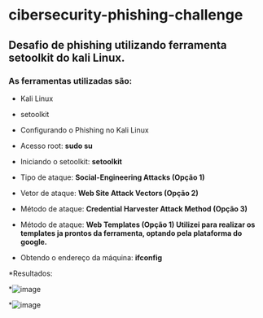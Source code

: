 # cibersecurity-phishing-challenge
## Desafio de phishing utilizando ferramenta setoolkit do kali Linux.

### As ferramentas utilizadas são:
- Kali Linux
- setoolkit

- Configurando o Phishing no Kali Linux
- Acesso root: **sudo su**
- Iniciando o setoolkit: **setoolkit**
- Tipo de ataque: **Social-Engineering Attacks (Opção 1)**
- Vetor de ataque: **Web Site Attack Vectors (Opção 2)**
- Método de ataque: **Credential Harvester Attack Method (Opção 3)**
- Método de ataque: **Web Templates (Opção 1) Utilizei para realizar os templates ja prontos da ferramenta, optando pela plataforma do google.**
- Obtendo o endereço da máquina: **ifconfig**

*Resultados:

*![image](https://github.com/Marcoswx/cibersecurity-phishing-challenge/assets/119082403/362b38fa-c40d-43b2-93f7-820bd3985af8)

*![image](https://github.com/Marcoswx/cibersecurity-phishing-challenge/assets/119082403/c3f4532a-0d90-4147-b2c7-ba75e49a8e1c)


